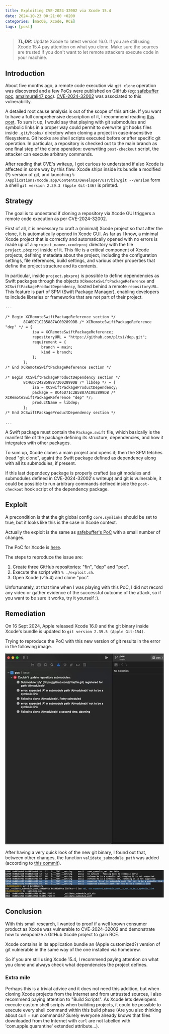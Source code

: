 ```yaml
---
title: Exploiting CVE-2024-32002 via Xcode 15.4
date: 2024-10-23 00:21:00 +0200
categories: [macOS, Xcode, RCE]
tags: [post]
---
```



> **_TL;DR:_**  Update Xcode to latest version 16.0. 
If you are still using Xcode 15.4 pay attention on what you clone. Make sure the sources are trusted 
if you don't want to let remote attackers execute code in your machine.


## Introduction

About five months ago, a remote code execution via `git clone` operation was discovered 
and a few PoCs were published on GitHub (eg: [safebuffer poc](https://github.com/safebuffer/CVE-2024-32002),
[amalmurali47 poc](https://github.com/amalmurali47/git_rce)).
[CVE-2024-32002](https://nvd.nist.gov/vuln/detail/CVE-2024-32002) was associated to this vulnerability.

A detailed root cause analysis is out of the scope of this article. If you want to have a full comprehensive description of it, 
I recommend reading [this post](https://amalmurali.me/posts/git-rce/).
To sum it up, I would say that playing with git submodules and symbolic links in a proper way
 could permit to overwrite git hooks files inside `.git/hooks/` directory when cloning a project in case-insensitive filesystems. 
Git hooks are shell scripts executed before or after specific git operation. 
In particular, a repository is checked out to the main branch as one final step of the clone operation:
 overwriting `post-checkout` script, the attacker can execute arbitrary commands. 

After reading that CVE's writeup, I got curious to understand if also Xcode is affected in some way by this flaw. 
Xcode ships inside its bundle a modified (?) version of git, and launching 
`% /Applications/Xcode.app/Contents/Developer/usr/bin/git --version` form a shell  `git version 2.39.3 (Apple Git-146)` is printed. 


## Strategy

The goal is to undestand if cloning a repository via Xcode GUI triggers a remote code execution as per CVE-2024-32002. 

First of all, it is necessary to craft a (minimal) Xcode project so that after the clone, it is automatically opened in Xcode GUI.
 As far as I know, a minimal Xcode project that is correctly and automatically opened with no errors is made up
  of a `<project_name>.xcodeproj` directory with the 
file `project.pbxproj` inside of it. This file is a critical component of Xcode projects, defining metadata about the project, 
including the configuration settings, file references, build settings, and various other properties that define the project structure and its contents. 

In particular, inside `project.pbxproj` is possible to define dependencies as Swift packages through
 the objects `XCRemoteSwiftPackageReference` and `XCSwiftPackageProductDependency`, hosted behind a remote `repositoryURL`. This feature is part of SPM (Swift Package Manager), enabling developers to include libraries or frameworks that are not part of their project.


```
...

/* Begin XCRemoteSwiftPackageReference section */
		8C46D71C2B5887AC002899DB /* XCRemoteSwiftPackageReference "dep" */ = {
			isa = XCRemoteSwiftPackageReference;
			repositoryURL = "https://github.com/p1tsi/dep.git";
			requirement = {
				branch = main;
				kind = branch;
			};
		};
/* End XCRemoteSwiftPackageReference section */

/* Begin XCSwiftPackageProductDependency section */
		8C46D7242B588973002899DB /* libdep */ = {
			isa = XCSwiftPackageProductDependency;
			package = 8C46D71C2B5887AC002899DB /* XCRemoteSwiftPackageReference "dep" */;
			productName = libdep;
		};
/* End XCSwiftPackageProductDependency section */

...
```

A Swift package must contain the `Package.swift` file, which basically is the manifest file of the package defining its structure, 
dependencies, and how it integrates with other packages.

To sum up, Xcode clones a main project and opens it; then the SPM fetches (read "git clone", again) the Swift package defined as dependency 
along with all its submodules, if present.

If this last dependecy package is properly crafted (as git modules and submodules defined in CVE-2024-32002's writeup)
 and git is vulnerable, it could be possible to run arbitrary commands defined inside the `post-checkout` hook script of the dependency package.


## Exploit
A precondition is that the git global config ```core.symlinks``` should be set to true, but it looks like this is the case in Xcode context.  

Actually the exploit is the same as [safebuffer's PoC](https://github.com/safebuffer/CVE-2024-32002) with a small number of changes.

The PoC for Xcode is [here](https://github.com/p1tsi/misc/tree/main/Xcode_15.4_RCE).

The steps to reproduce the issue are:
	
1. Create three GitHub repositories: "fin", "dep" and "poc".
2. Execute the script with `% ./exploit.sh`.
3. Open Xcode (v15.4) and clone "poc".

Unfortunately, at that time when I was playing with this PoC, I did not record any video or gather evidence of the successful outcome of the attack, so if you want to be sure it works, try it yourself :). 


## Remediation

On 16 Sept 2024, Apple released Xcode 16.0 and the git binary inside Xcode's bundle is updated to `git version 2.39.5 (Apple Git-154)`.

Trying to reproduce the PoC with this new version of git results in the error in the following image.

![Xcode Error](assets/img/2024-10-23-Xcode-RCE/Xcode_error.jpeg)


After having a very quick look of the new git binary, I found out that, between other changes, the function `validate_submodule_path` was added (according to [this commit](https://github.com/git/git/commit/e8d0608944486019ea0e1ed2ed29776811a565c2#diff-7bd0801cbd40732914da6803d7909aa67daed192855e1a4bf44d4fb16a28cbfcR1234)).

![New git](assets/img/2024-10-23-Xcode-RCE/git.jpeg)


## Conclusion

With this small research, I wanted to proof if a well known consumer product as Xcode was vulnerable to CVE-2024-32002 and 
demonstrate how to weaponize a GitHub Xcode project to gain RCE. 

Xcode contains in its application bundle an (Apple customized?) version of git vulnerable in the same way of the one installed via homebrew.

So if you are still using Xcode 15.4, I recommend paying attention on what you clone and always check what dependencies the project defines.


### Extra mile

Perhaps this is a trivial advice and it does not need this addition, but when cloning Xcode projects from the Internet and from untrusted sources, I also recommend paying attention to "Build Scripts".
As Xcode lets developers execute custom shell scripts when building projects, it could be possible to execute every shell command within this build phase (Are you also thinking about curl + run commands? Surely everyone already knows that files downloaded from the Internet with `curl` are not labelled with 'com.apple.quarantine' extended attribute...).
